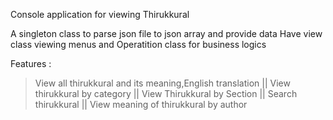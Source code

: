 Console application for viewing Thirukkural

A singleton class to parse json file to json array and provide data
Have view class viewing menus and Operatition class for business logics

Features :
  >View all thirukkural and its meaning,English translation ||
  >View thirukkural by category ||
  >View Thirukkural by Section ||
  >Search thirukkural  ||
  >View meaning of thirukkural by author 


